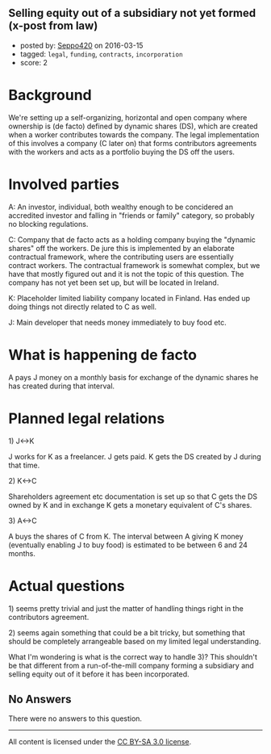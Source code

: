 ## Selling equity out of a subsidiary not yet formed (x-post from law)

- posted by: [Seppo420](https://stackexchange.com/users/1218250/seppo420) on 2016-03-15
- tagged: `legal`, `funding`, `contracts`, `incorporation`
- score: 2

<h1>Background</h1>

<p>We're setting up a self-organizing, horizontal and open company where ownership is (de facto) defined by dynamic shares (DS), which are created when a worker contributes towards the company. The legal implementation of this involves a company (C later on) that forms contributors agreements with the workers and acts as a portfolio buying the DS off the users. </p>

<h1>Involved parties</h1>

<p>A: An investor, individual, both wealthy enough to be concidered an accredited investor and falling in "friends or family" category, so probably no blocking regulations.</p>

<p>C: Company that de facto acts as a holding company buying the "dynamic shares" off the workers. De jure this is implemented by an elaborate contractual framework, where the contributing users are essentially contract workers. The contractual framework is somewhat complex, but we have that mostly figured out and it is not the topic of this question. The company has not yet been set up, but will be located in Ireland.</p>

<p>K: Placeholder limited liability company located in Finland. Has ended up doing things not directly related to C as well.</p>

<p>J: Main developer that needs money immediately to buy food etc.</p>

<h1>What is happening de facto</h1>

<p>A pays J money on a monthly basis for exchange of the dynamic shares he has created during that interval.</p>

<h1>Planned legal relations</h1>

<p>1) J&lt;->K</p>

<p>J works for K as a freelancer. J gets paid. K gets the DS created by J during that time.</p>

<p>2) K&lt;->C</p>

<p>Shareholders agreement etc documentation is set up so that C gets the DS owned by K and in exchange K gets a monetary equivalent of C's shares.</p>

<p>3) A&lt;->C</p>

<p>A buys the shares of C from K. The interval between A giving K money (eventually enabling J to buy food) is estimated to be between 6 and 24 months.</p>

<h1>Actual questions</h1>

<p>1) seems pretty trivial and just the matter of handling things right in the contributors agreement.</p>

<p>2) seems again something that could be a bit tricky, but something that should be completely arrangeable based on my limited legal understanding.</p>

<p>What I'm wondering is what is the correct way to handle 3)? This shouldn't be that different from a run-of-the-mill company forming a subsidiary and selling equity out of it before it has been incorporated.</p>


## No Answers

There were no answers to this question.


---

All content is licensed under the [CC BY-SA 3.0 license](https://creativecommons.org/licenses/by-sa/3.0/).
